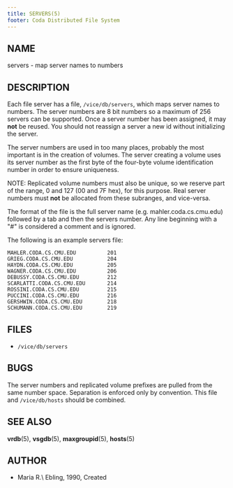 ```yaml
---
title: SERVERS(5)
footer: Coda Distributed File System
---
```


## NAME

servers - map server names to numbers

## DESCRIPTION

Each file server has a file, `/vice/db/servers`, which maps server names
to numbers. The server numbers are 8 bit numbers so a maximum of 256
servers can be supported. Once a server number has been assigned, it may
**not** be reused. You should not reassign a server a new id without
initializing the server.

The server numbers are used in too many places, probably the most
important is in the creation of volumes. The server creating a volume
uses its server number as the first byte of the four-byte volume
identification number in order to ensure uniqueness.

NOTE: Replicated volume numbers must also be unique, so we reserve part
of the range, 0 and 127 (00 and 7F hex), for this purpose. Real server numbers
must **not** be allocated from these subranges, and vice-versa.

The format of the file is the full server name (e.g.
mahler.coda.cs.cmu.edu) followed by a tab and then the servers number.
Any line beginning with a "#" is considered a comment and is ignored.

The following is an example servers file:

    MAHLER.CODA.CS.CMU.EDU          201
    GRIEG.CODA.CS.CMU.EDU           204
    HAYDN.CODA.CS.CMU.EDU           205
    WAGNER.CODA.CS.CMU.EDU          206
    DEBUSSY.CODA.CS.CMU.EDU         212
    SCARLATTI.CODA.CS.CMU.EDU       214
    ROSSINI.CODA.CS.CMU.EDU         215
    PUCCINI.CODA.CS.CMU.EDU         216
    GERSHWIN.CODA.CS.CMU.EDU        218
    SCHUMANN.CODA.CS.CMU.EDU        219

## FILES

- `/vice/db/servers`

## BUGS

The server numbers and replicated volume prefixes are pulled from the
same number space. Separation is enforced only by convention. This file
and `/vice/db/hosts` should be combined.

## SEE ALSO

**vrdb**(5), **vsgdb**(5), **maxgroupid**(5), **hosts**(5)

## AUTHOR

- Maria R.\ Ebling, 1990, Created
